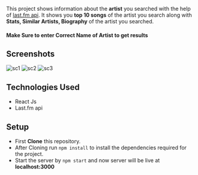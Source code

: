  This project shows information about the **artist** you searched with the help of <a href="https://www.last.fm/api">last.fm api</a>. It shows you **top 10 songs** of the artist you search along with **Stats, Similar Artists, Biography** of the artist you searched.

<h4>Make Sure to enter Correct Name of Artist to get results</h4>

 ## Screenshots
 
 <img src="https://user-images.githubusercontent.com/31733278/57195617-61d7d380-6f72-11e9-8c30-e59ee7871d5d.png" alt="sc1"/>
 
 <img src="https://user-images.githubusercontent.com/31733278/57195619-69977800-6f72-11e9-9f26-c9044ec7e0e4.png" alt="sc2" />
 
 <img src="https://user-images.githubusercontent.com/31733278/57195626-6f8d5900-6f72-11e9-9cac-006368a830b9.png"  alt="sc3" />
 
 ## Technologies Used
 
 * React Js
 * Last.fm api
 
 ## Setup
 
 * First **Clone** this repository.
 * After Cloning run `npm install` to install the dependencies required for the project.
 * Start the server by `npm start` and now server will be live at **localhost:3000**
